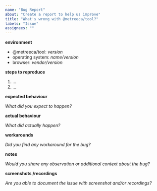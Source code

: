 ```yaml
---
name: "Bug Report"
about: "Create a report to help us improve"
title: "What's wrong with @metreeca/tool?"
labels: "Issue"
assignees: ""
---
```



**environment**

- @metreeca/tool: *version*
- operating system: *name/version*
- browser: *vendor/version*

**steps to reproduce**

1. …
2. …

**expected behaviour**

*What did you expect to happen?*

**actual behaviour**

*What did actually happen?*

**workarounds**

*Did you find any workaround for the bug?*

**notes**

*Would you share any observation or additional context about the bug?*

**screenshots /recordings**

*Are you able to document the issue with screenshot and/or recordings?*
